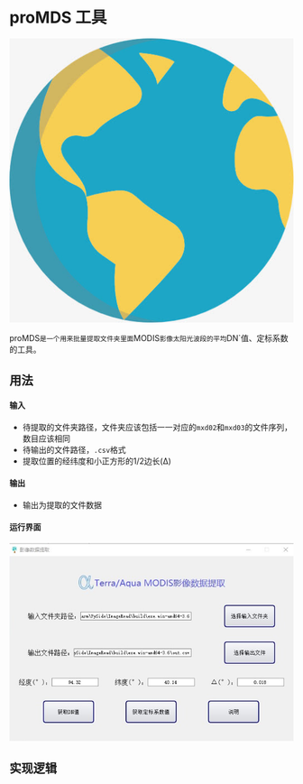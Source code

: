 # proMDS 工具

![](.images_readme/earth1.bmp)

proMDS`是一个用来批量提取文件夹里面`MODIS`影像太阳光波段的平均`DN`值、定标系数的工具。

## 用法

#### 输入

- 待提取的文件夹路径，文件夹应该包括一一对应的`mxd02`和`mxd03`的文件序列，数目应该相同
- 待输出的文件路径，`.csv`格式
- 提取位置的经纬度和小正方形的1/2边长(Δ)

#### 输出

- 输出为提取的文件数据

#### 运行界面

![](.images_readme/运行界面.jpg)

## 实现逻辑